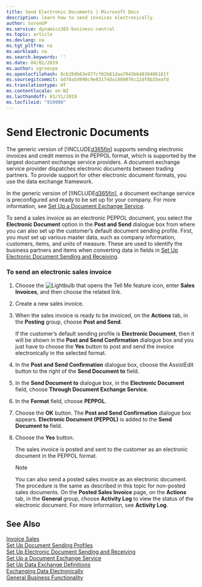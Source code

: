 ```yaml
---
title: Send Electronic Documents | Microsoft Docs
description: learn how to send invoices electronically.
author: SorenGP
ms.service: dynamics365-business-central
ms.topic: article
ms.devlang: na
ms.tgt_pltfrm: na
ms.workload: na
ms.search.keywords: ''
ms.date: 04/01/2019
ms.author: sgroespe
ms.openlocfilehash: 8cb28db63e977cf02b81daa7043b64838406161f
ms.sourcegitcommit: bd78a5d990c9e83174da1409076c22df8b35eafd
ms.translationtype: HT
ms.contentlocale: en-NZ
ms.lasthandoff: 03/31/2019
ms.locfileid: "919990"
---
```

# <a name="send-electronic-documents"></a>Send Electronic Documents
The generic version of [!INCLUDE[d365fin](includes/d365fin_md.md)] supports sending electronic invoices and credit memos in the PEPPOL format, which is supported by the largest document exchange service providers. A document exchange service provider dispatches electronic documents between trading partners. To provide support for other electronic document formats, you use the data exchange framework.  

 In the generic version of [!INCLUDE[d365fin](includes/d365fin_md.md)], a document exchange service is preconfigured and ready to be set up for your company. For more information, see [Set Up a Document Exchange Service](across-how-to-set-up-a-document-exchange-service.md).  

 To send a sales invoice as an electronic PEPPOL document, you select the **Electronic Document** option in the **Post and Send** dialogue box from where you can also set up the customer’s default document sending profile. First, you must set up various master data, such as company information, customers, items, and units of measure. These are used to identify the business partners and items when converting data in fields in [Set Up Electronic Document Sending and Receiving](across-how-to-set-up-electronic-document-sending-and-receiving.md).  

### <a name="to-send-an-electronic-sales-invoice"></a>To send an electronic sales invoice  

1.  Choose the ![Lightbulb that opens the Tell Me feature](media/ui-search/search_small.png "Tell me what you want to do") icon, enter **Sales Invoices**, and then choose the related link.  

2.  Create a new sales invoice.  

3.  When the sales invoice is ready to be invoiced, on the **Actions** tab, in the **Posting** group, choose **Post and Send**.  

     If the customer’s default sending profile is **Electronic Document**, then it will be shown in the **Post and Send Confirmation** dialogue box and you just have to choose the **Yes** button to post and send the invoice electronically in the selected format.  

4.  In the **Post and Send Confirmation** dialogue box, choose the AssistEdit button to the right of the **Send Document to** field.  

5.  In the **Send Document to** dialogue box, in the **Electronic Document** field, choose **Through Document Exchange Service**.  

6.  In the **Format** field, choose **PEPPOL**.  

7.  Choose the **OK** button. The **Post and Send Confirmation** dialogue box appears. **Electronic Document (PEPPOL)** is added to the **Send Document to** field.  

8.  Choose the **Yes** button.  

     The sales invoice is posted and sent to the customer as an electronic document in the PEPPOL format.  

    > [!NOTE]  
    >  You can also send a posted sales invoice as an electronic document. The procedure is the same as described in this topic for non-posted sales documents. On the **Posted Sales Invoice** page, on the **Actions** tab, in the **General** group, choose **Activity Log** to view the status of the electronic document. For more information, see **Activity Log**.  

## <a name="see-also"></a>See Also  
[Invoice Sales](sales-how-invoice-sales.md)  
[Set Up Document Sending Profiles](sales-how-setup-document-send-profiles.md)  
[Set Up Electronic Document Sending and Receiving](across-how-to-set-up-electronic-document-sending-and-receiving.md)  
[Set Up a Document Exchange Service](across-how-to-set-up-a-document-exchange-service.md)  
[Set Up Data Exchange Definitions](across-how-to-set-up-data-exchange-definitions.md)  
[Exchanging Data Electronically](across-data-exchange.md)  
[General Business Functionality](ui-across-business-areas.md)  
